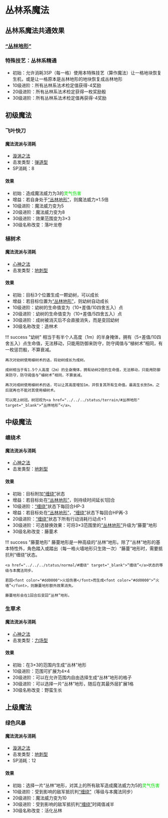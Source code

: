 # 丛林系魔法

## 丛林系魔法共通效果

### <a href="../../../status/terrain/#丛林地形" target="_blank">“丛林地形”</a>

### 特殊技艺：丛林系精通

* 初始：允许消耗3SP（每一格）使用本特殊技艺（算作魔法）让一格地块恢复生机，或是让一格原本是丛林地形的地块恢复成丛林地形
* 10级进阶：所有丛林系法术检定值获得-4奖励
* 20级进阶：所有丛林系法术检定获得一枚奖励骰
* 30级进阶：所有丛林系法术检定值再获得-4奖励

## 初级魔法

### 飞叶快刀

#### 魔法流派与消耗

* <a href="/rules/V4.x rules/8·magic/#旋涡之法" target="_blank">漩涡之法</a>
* 击发类型：<a href="/rules/V4.x rules/8·magic/#魔法的击发类型" target="_blank">弹道型</a>
* SP消耗：8

#### 效果

* 初始：造成魔法威力为3的<font color="#00dd00">灵气伤害</font>
* 增益：若自身处于<a href="../../../status/terrain/#丛林地形" target="_blank">“丛林地形”</a>，则魔法威力×1.5倍
* 10级进阶：魔法威力变为5
* 20级进阶：魔法威力变为8
* 30级进阶：效果范围变为3×3
* 30级名称改变：落叶龙卷

### 植树术

#### 魔法流派与消耗

* <a href="/rules/V4.x rules/8·magic/#心神之法" target="_blank">心神之法</a>
* 击发类型：<a href="/rules/V4.x rules/8·magic/#魔法的击发类型" target="_blank">地刺型</a>

#### 效果

* 初始：目标3个位置生成一颗幼树，可以成长
* 增益：若目标位置为<a href="../../../status/terrain/#丛林地形" target="_blank">“丛林地形”</a>，则幼树自动成长
* 10级进阶：幼树的生命值变为（10+差值/10四舍五入）点
* 20级进阶：幼树的生命值变为（10+差值/5四舍五入）点
* 30级进阶：成树被消灭后不会直接消失，而是变回幼树
* 30级名称改变：造林术

!!! success "幼树"
    相当于有半个人高度（1m）的半身掩体，拥有（5+差值/10四舍五入）点生命值，无法移动，只能用防御来防守，防守阈值与“植树术”相同，有一枚惩罚骰，不算衰减。

    再次对幼树使用植树术的话，将幼树成长为成树。

    成树相当于有1.5个人高度（2m）的全身掩体，拥有幼树2倍的生命值，无法移动，只能用防御来防守，防守阈值与“植树术”相同，不算衰减。

    再次对成树使用植树术的话，可以让其高度增加1m，并恢复其所有生命值。最高生长到5m，之后就再也不能对其使用植树术。

    可以爬上树冠。树冠视为<a href="../../../status/terrain/#丛林地形" target="_blank">“丛林地形”</a>。

## 中级魔法

### 缠绕术

#### 魔法流派与消耗

* <a href="/rules/V4.x rules/8·magic/#心神之法" target="_blank">心神之法</a>
* 击发类型：<a href="/rules/V4.x rules/8·magic/#魔法的击发类型" target="_blank">地刺型</a>

#### 效果

* 初始：目标附加<a href="../../../status/normal/#缠绕" target="_blank">“缠绕”</a>状态
* 增益：若目标处在<a href="../../../status/terrain/#丛林地形" target="_blank">“丛林地形”</a>，则持续时间延长1回合
* 10级进阶：<a href="../../../status/normal/#缠绕" target="_blank">“缠绕”</a>状态下每回合HP-3
* 增益：若目标处在<a href="../../../status/terrain/#丛林地形" target="_blank">“丛林地形”</a>，<a href="../../../status/normal/#缠绕" target="_blank">“缠绕”</a>状态下每回合HP再-3
* 20级进阶：<a href="../../../status/normal/#缠绕" target="_blank">“缠绕”</a>状态下所有行动消耗行动点+1
* 30级进阶：可选替换效果：可将3×3范围里的<a href="../../../status/terrain/#丛林地形" target="_blank">“丛林地形”</a>升级为“藤蔓”地形
* 30级名称改变：藤蔓术

!!! success "藤蔓地形"
    藤蔓地形是一种高级的“丛林”地形。除了“丛林”地形的基本特性外，角色踏入或踏出（每一格火墙地形只生效一次）“藤蔓”地形时，需要抵抗判“缠绕”状态。

    <a href="../../../status/normal/#缠绕" target="_blank">“缠绕”</a>状态的等级与本魔法同步。

    若因<font color="#dd0000">火焰伤害</font>而生成<font color="#dd0000">“火墙”</font>，则藤蔓地形额外效果消失。

    藤蔓地形会在1回合后变回“丛林”地形。

### 生草术

#### 魔法流派与消耗

* <a href="/rules/V4.x rules/8·magic/#心神之法" target="_blank">心神之法</a>
* 击发类型：<a href="/rules/V4.x rules/8·magic/#魔法的击发类型" target="_blank">力场型</a>

#### 效果

* 初始：在3×3的范围内生成“丛林”地形
* 10级进阶：范围可扩展为4×4
* 20级进阶：可以在允许范围内自由选择生成“丛林”地形的格子
* 30级进阶：可以选择一片“丛林”地形，随后在其最外层扩展1格
* 30级名称改变：野蛮生长

## 上级魔法

### 绿色风暴

#### 魔法流派与消耗

* <a href="/rules/V4.x rules/8·magic/#旋涡之法" target="_blank">漩涡之法</a>
* 击发类型：<a href="/rules/V4.x rules/8·magic/#魔法的击发类型" target="_blank">地刺型</a>
* SP消耗：12

#### 效果

* 初始：选择一片“丛林”地形，对其上的所有敌军造成魔法威力为5的<font color="#00dd00">灵气伤害</font>
* 10级进阶：受到影响的敌军抵抗判<a href="../../../status/normal/#缠绕" target="_blank">“缠绕”</a>（等级与本魔法同步）
* 20级进阶：魔法威力变为10
* 30级进阶：受到影响的敌军抵抗判<a href="../../../status/normal/#缠绕" target="_blank">“缠绕”</a>时阈值减半
* 30级名称改变：活化丛林